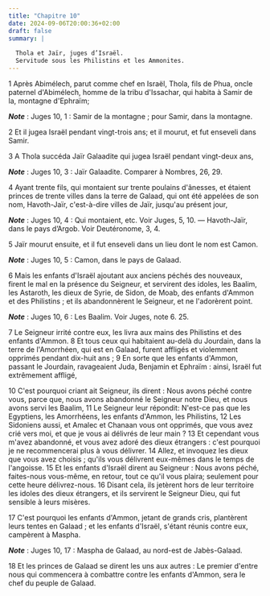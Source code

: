 ```yaml
---
title: "Chapitre 10"
date: 2024-09-06T20:00:36+02:00
draft: false
summary: |
  
  Thola et Jaïr, juges d’Israël.
  Servitude sous les Philistins et les Ammonites.
---
```



1 Après Abimélech, parut comme chef en Israël, Thola, fils de Phua, oncle paternel d'Abimélech, homme de la tribu d'Issachar, qui habita à Samir de la, montagne d'Ephraïm;

***Note*** :  Juges 10, 1 : Samir de la montagne ; pour Samir, dans la montagne.

2 Et il jugea Israël pendant vingt-trois ans; et il mourut, et fut enseveli dans Samir.


3 A Thola succéda Jaïr Galaadite qui jugea Israël pendant vingt-deux ans,

***Note*** :  Juges 10, 3 : Jaïr Galaadite. Comparer à Nombres, 26, 29.

4 Ayant trente fils, qui montaient sur trente poulains d'ânesses, et étaient princes de trente villes dans la terre de Galaad, qui ont été appelées de son nom, Havoth-Jaïr, c'est-à-dire villes de Jaïr, jusqu'au présent jour,

***Note*** :  Juges 10, 4 : Qui montaient, etc. Voir Juges, 5, 10. ― Havoth-Jaïr, dans le pays d’Argob. Voir Deutéronome, 3, 4.

5 Jaïr mourut ensuite, et il fut enseveli dans un lieu dont le nom est Camon.

***Note*** :  Juges 10, 5 : Camon, dans le pays de Galaad.


6 Mais les enfants d'Israël ajoutant aux anciens péchés des nouveaux, firent le mal en la présence du Seigneur, et servirent des idoles, les Baalim, les Astaroth, les dieux de Syrie, de Sidon, de Moab, des enfants d'Ammon et des Philistins ; et ils abandonnèrent le Seigneur, et ne l'adorèrent point.

***Note*** :  Juges 10, 6 : Les Baalim. Voir Juges, note 6. 25.

7 Le Seigneur irrité contre eux, les livra aux mains des Philistins et des enfants d'Ammon. 8 Et tous ceux qui habitaient au-delà du Jourdain, dans la terre de l'Amorrhéen, qui est en Galaad, furent affligés et violemment opprimés pendant dix-huit ans ; 9 En sorte que les enfants d'Ammon, passant le Jourdain, ravageaient Juda, Benjamin et Ephraïm : ainsi, Israël fut extrêmement affligé,


10 C'est pourquoi criant ait Seigneur, ils dirent : Nous avons péché contre vous, parce que, nous avons abandonné le Seigneur notre Dieu, et nous avons servi les Baalim, 11 Le Seigneur leur répondit: N'est-ce pas que les Egyptiens, les Amorrhéens, les enfants d'Ammon, les Philistins, 12 Les Sidoniens aussi, et Amalec et Chanaan vous ont opprimés, que vous avez crié vers moi, et que je vous ai délivrés de leur main ? 13 Et cependant vous m'avez abandonné, et vous avez adoré des dieux étrangers : c'est pourquoi je ne recommencerai plus à vous délivrer. 14 Allez, et invoquez les dieux que vous avez choisis ; qu'ils vous délivrent eux-mêmes dans le temps de l'angoisse. 15 Et les enfants d'Israël dirent au Seigneur : Nous avons péché, faites-nous vous-même, en retour, tout ce qu'il vous plaira; seulement pour cette heure délivrez-nous. 16 Disant cela, ils jetèrent hors de leur territoire les idoles des dieux étrangers, et ils servirent le Seigneur Dieu, qui fut sensible à leurs misères.


17 C'est pourquoi les enfants d'Ammon, jetant de grands cris, plantèrent leurs tentes en Galaad ; et les enfants d'Israël, s'étant réunis contre eux, campèrent à Maspha.

***Note*** :  Juges 10, 17 : Maspha de Galaad, au nord-est de Jabès-Galaad.

18 Et les princes de Galaad se dirent les uns aux autres : Le premier d'entre nous qui commencera à combattre contre les enfants d'Ammon, sera le chef du peuple de Galaad.

